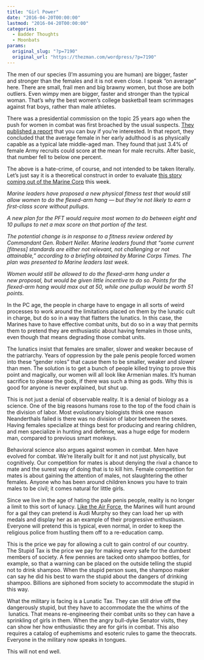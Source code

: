 ```yaml
---
title: "Girl Power"
date: "2016-04-20T00:00:00"
lastmod: "2016-04-20T00:00:00"
categories:
  - Badder Thoughts
  - Moonbats
params:
  original_slug: "?p=7190"
  original_url: "https://thezman.com/wordpress/?p=7190"
---
```


The men of our species (I’m assuming you are human) are bigger, faster
and stronger than the females and it is not even close. I speak “on
average” here. There are small, frail men and big brawny women, but
those are both outliers. Even wimpy men are bigger, faster and stronger
than the typical woman. That’s why the best women’s college basketball
team scrimmages against frat boys, rather than male athletes.

There was a presidential commission on the topic 25 years ago when the
push for women in combat was first broached by the usual suspects. <a
href="http://www.amazon.com/Presidential-Commission-Assignment-Women-Forces/dp/016038236X"
rel="noopener" target="_blank">They published a report</a> that you can
buy if you’re interested. In that report, they concluded that
the average female in her early adulthood is as physically capable as a
typical late middle-aged man. They found that just 3.4% of female Army
recruits could score at the mean for male recruits. After basic, that
number fell to below one percent.

The above is a hate-crime, of course, and not intended to be taken
literally. Let’s just say it is a theoretical construct in order to
evaluate <a
href="http://www.marinecorpstimes.com/story/military/2016/04/18/marines-new-fitness-plan-pullups-women-wont-mandatory/82793128/"
rel="noopener" target="_blank">this story coming out of the Marine
Corp</a> this week.

*Marine leaders have proposed a new physical fitness test that would
still allow women to do the flexed-arm hang — but they’re not likely to
earn a first-class score without pullups.*

*A new plan for the PFT would require most women to do between eight and
10 pullups to net a max score on that portion of the test.*

*The potential change is in response to a fitness review ordered by
Commandant Gen. Robert Neller. Marine leaders found that “some current
\[fitness\] standards are either not relevant, not challenging or not
attainable,” according to a briefing obtained by Marine Corps Times. The
plan was presented to Marine leaders last week.*

*Women would still be allowed to do the flexed-arm hang under a
new proposal, but would be given little incentive to do so. Points for
the flexed-arm hang would max out at 50, while one pullup would be worth
51 points.*

In the PC age, the people in charge have to engage in all sorts of weird
processes to work around the limitations placed on them by the lunatic
cult in charge, but do so in a way that flatters the lunatics. In this
case, the Marines have to have effective combat units, but do so in a
way that permits them to pretend they are enthusiastic about having
females in those units, even though that means degrading those combat
units.

The lunatics insist that females are smaller, slower and weaker because
of the patriarchy. Years of oppression by the pale penis people forced
women into these “gender roles” that cause them to be smaller, weaker
and slower than men. The solution is to get a bunch of people killed
trying to prove this point and magically, our women will all look like
Armenian males. It’s human sacrifice to please the gods, if there was
such a thing as gods. Why this is good for anyone is never explained,
but shut up.

This is not just a denial of observable reality. It is a denial of
biology as a science. One of the big reasons humans rose to the top of
the food chain is the division of labor. Most evolutionary biologists
think one reason Neanderthals failed is there was no division of labor
between the sexes. Having females specialize at things best for
producing and rearing children, and men specialize in hunting and
defense, was a huge edge for modern man, compared to previous smart
monkeys.

Behavioral science also argues against women in combat. Men have evolved
for combat. We’re literally built for it and not just physically, but
cognitively. Our competition for mates is about denying the rival a
chance to mate and the surest way of doing that is to kill him. Female
competition for mates is about gaining the attention of males, not
slaughtering the other females. Anyone who has been around children
knows you have to train males to be civil; it comes natural for little
girls.

Since we live in the age of hating the pale penis people, reality is no
longer a limit to this sort of lunacy.
<a href="https://en.wikipedia.org/wiki/Jeannie_Leavitt" rel="noopener"
target="_blank">Like the Air Force</a>, the Marines will hunt around for
a gal they can pretend is Audi Murphy so they can load her up with
medals and display her as an example of their progressive enthusiasm.
Everyone will pretend this is typical, even normal, in order to keep the
religious police from hustling them off to a re-education camp.

This is the price we pay for allowing a cult to gain control of our
country. The Stupid Tax is the price we pay for making every safe for
the dumbest members of society. A few pennies are tacked onto shampoo
bottles, for example, so that a warning can be placed on the outside
telling the stupid not to drink shampoo. When the stupid person sues,
the shampoo maker can say he did his best to warn the stupid about the
dangers of drinking shampoo. Billions are siphoned from society to
accommodate the stupid in this way.

What the military is facing is a Lunatic Tax. They can still drive off
the dangerously stupid, but they have to accommodate the the whims of
the  lunatics. That means re-engineering their combat units so they can
have a sprinkling of girls in them. When the angry bull-dyke Senator
visits, they can show her how enthusiastic they are for girls in combat.
This also requires a catalog of euphemisms and esoteric rules to game
the theocrats. Everyone in the military now speaks in tongues.

This will not end well.
